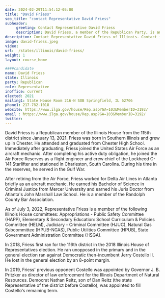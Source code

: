 ```yaml
---
date: 2024-02-29T11:54:12-05:00
title: "David Friess"
seo_title: "contact Representative David Friess"
subheader:
     greeting: Contact Representative David Friess
     description: David Friess, a member of the Republican Party, is an American politician serving as a member of the Illinois House of Representatives, representing District 115. He officially began his term on January 11, 2023.
description: Contact Representative David Friess of Illinois. Contact information for David Friess includes email address, phone number, and mailing address.
image: david-friess.jpeg
video:
url:  /states/illinois/david-friess/
weight: 1
layout: course_home

####candidate
name: David Friess
state: Illinois
party: Republican
role: Representative
inoffice: current
elected: 2021
mailing1: State House Room 216-N SOB Springfield, IL 62706
phone1: 217-782-1018
website: https://www.ilga.gov/house/Rep.asp?GA=103&MemberID=3192/
email : https://www.ilga.gov/house/Rep.asp?GA=103&MemberID=3192/
twitter:
---
```


David Friess is a Republican member of the Illinois House from the 115th district since January 13, 2021. Friess was born in Southern Illinois and grew up in Chester. He attended and graduated from Chester High School. Immediately after graduating, Friess joined the United States Air Force as an aircraft mechanic. After completing his active duty obligation, he joined the Air Force Reserves as a flight engineer and crew chief of the Lockheed C-141 Starlifter and stationed in Charleston, South Carolina. During his time in the reserves, he served in the Gulf War.

After retiring from the Air Force, Friess worked for Delta Air Lines in Atlanta briefly as an aircraft mechanic. He earned his Bachelor of Science in Criminal Justice from Mercer University and earned his Juris Doctor from Atlanta's John Marshall Law School. He is a member of the Randolph County Bar Association.

As of July 3, 2022, Representative Friess is a member of the following Illinois House committees: Appropriations - Public Safety Committee (HAPP), Elementary & Secondary Education: School Curriculum & Policies Committee (HELM), Judiciary - Criminal Committee (HJUC), Natural Gas Subcommittee (HPUB-NGAS), Public Utilities Committee (HPUB), State Government Administration Committee (HSGA).

In 2018, Friess first ran for the 116th district in the 2018 Illinois House of Representatives election. He ran unopposed in the primary and in the general election ran against Democratic then-incumbent Jerry Costello II. He lost in the general election by an 8-point margin.

In 2019, Friess' previous opponent Costello was appointed by Governor J. B. Pritzker as director of law enforcement for the Illinois Department of Natural Resources. Democrat Nathan Reitz, son of Dan Reitz (the state Representative of the district before Costello), was appointed to fill Costello's remaining term.
